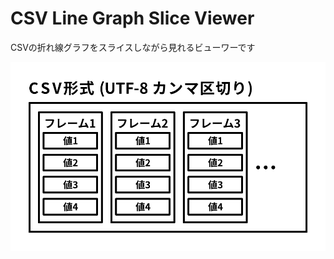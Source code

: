 # CSV Line Graph Slice Viewer

CSVの折れ線グラフをスライスしながら見れるビューワーです  

![CSVファイル形式](/public/csv-format.png)
